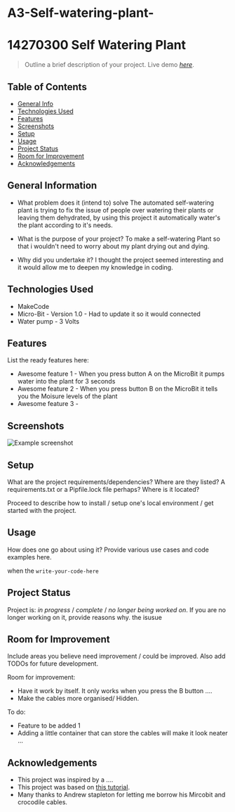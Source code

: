 # A3-Self-watering-plant-
# 14270300 Self Watering Plant 
> Outline a brief description of your project.
> Live demo [_here_](https://www.example.com). <!-- If you have the project hosted somewhere, include the link here. -->

## Table of Contents
* [General Info](#general-information)
* [Technologies Used](#technologies-used)
* [Features](#features)
* [Screenshots](#screenshots)
* [Setup](#setup)
* [Usage](#usage)
* [Project Status](#project-status)
* [Room for Improvement](#room-for-improvement)
* [Acknowledgements](#acknowledgements)



## General Information
- What problem does it (intend to) solve
The automated self-watering plant is trying to fix the issue of people over watering their plants or leaving them dehydrated, by using this project it automatically water's the plant according to it's needs. 

- What is the purpose of your project? 
To make a self-watering Plant so that i wouldn't need to worry about my plant drying out and dying. 

- Why did you undertake it? 
I thought the project seemed interesting and it would allow me to deepen my knowledge in coding. 



## Technologies Used
- MakeCode 
- Micro-Bit - Version 1.0 - Had to update it so it would connected
- Water pump - 3 Volts



## Features
List the ready features here:
- Awesome feature 1 - When you press button A on the MicroBit it pumps water into the plant for 3 seconds 
- Awesome feature 2 - When you press button B on the MicroBit it tells you the Moisure levels of the plant
- Awesome feature 3 - 


## Screenshots
![Example screenshot](./img/screenshot.png)
<!-- If you have screenshots you'd like to share, include them here. -->


## Setup
What are the project requirements/dependencies? Where are they listed? A requirements.txt or a Pipfile.lock file perhaps? Where is it located?

Proceed to describe how to install / setup one's local environment / get started with the project.




## Usage
How does one go about using it?
Provide various use cases and code examples here.

when the 
`write-your-code-here`


## Project Status
Project is: _in progress_ / _complete_ / _no longer being worked on_. If you are no longer working on it, provide reasons why.
the isusue 


## Room for Improvement
Include areas you believe need improvement / could be improved. Also add TODOs for future development.

Room for improvement:
- Have it work by itself. It only works when you press the B button .... 
- Make the cables more organised/ Hidden.  

To do:
- Feature to be added 1
- Adding a little container that can store the cables will make it look neater ...


## Acknowledgements
- This project was inspired by a .... 
- This project was based on [this tutorial](https://www.instructables.com/Automatic-Plant-Watering-System-Using-a-Microbit/).
- Many thanks to Andrew stapleton for letting me borrow his Mircobit and crocodile cables. 


